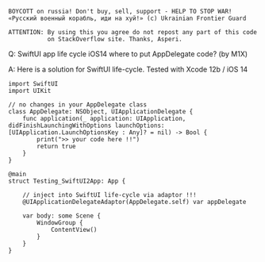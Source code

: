 ```
BOYCOTT on russia! Don't buy, sell, support - HELP TO STOP WAR!
«Русский военный корабль, иди на хуй!» (c) Ukrainian Frontier Guard

ATTENTION: By using this you agree do not repost any part of this code
           on StackOverflow site. Thanks, Asperi.
```

Q: SwiftUI app life cycle iOS14 where to put AppDelegate code? (by M1X)

A: Here is a solution for SwiftUI life-cycle. Tested with Xcode 12b / iOS 14

```
import SwiftUI
import UIKit

// no changes in your AppDelegate class
class AppDelegate: NSObject, UIApplicationDelegate {
    func application(_ application: UIApplication, didFinishLaunchingWithOptions launchOptions: [UIApplication.LaunchOptionsKey : Any]? = nil) -> Bool {
        print(">> your code here !!")
        return true
    }
}

@main
struct Testing_SwiftUI2App: App {

    // inject into SwiftUI life-cycle via adaptor !!!
    @UIApplicationDelegateAdaptor(AppDelegate.self) var appDelegate

    var body: some Scene {
        WindowGroup {
            ContentView()
        }
    }
}
```
